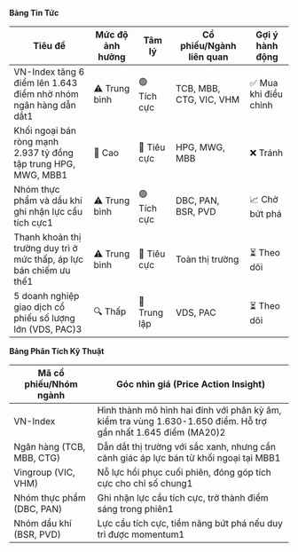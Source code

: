 **Bảng Tin Tức**

| Tiêu đề | Mức độ ảnh hưởng | Tâm lý | Cổ phiếu/Ngành liên quan | Gợi ý hành động |
|---------|------------------|--------|--------------------------|-----------------|
| VN-Index tăng 6 điểm lên 1.643 điểm nhờ nhóm ngân hàng dẫn dắt1 | ⚠️ Trung bình | 🟢 Tích cực | TCB, MBB, CTG, VIC, VHM | ✅ Mua khi điều chỉnh |
| Khối ngoại bán ròng mạnh 2.937 tỷ đồng tập trung HPG, MWG, MBB1 | 🚨 Cao | 🔴 Tiêu cực | HPG, MWG, MBB | ❌ Tránh |
| Nhóm thực phẩm và dầu khí ghi nhận lực cầu tích cực1 | ⚠️ Trung bình | 🟢 Tích cực | DBC, PAN, BSR, PVD | 📈 Chờ bứt phá |
| Thanh khoản thị trường duy trì ở mức thấp, áp lực bán chiếm ưu thế1 | ⚠️ Trung bình | 🔴 Tiêu cực | Toàn thị trường | ⏳ Theo dõi |
| 5 doanh nghiệp giao dịch cổ phiếu số lượng lớn (VDS, PAC)3 | 🔍 Thấp | 🔵 Trung lập | VDS, PAC | ⏳ Theo dõi |

**Bảng Phân Tích Kỹ Thuật**

| Mã cổ phiếu/Nhóm ngành | Góc nhìn giá (Price Action Insight) |
|------------------------|--------------------------------------|
| VN-Index | Hình thành mô hình hai đỉnh với phân kỳ âm, kiểm tra vùng 1.630-1.650 điểm. Hỗ trợ gần nhất 1.645 điểm (MA20)2 |
| Ngân hàng (TCB, MBB, CTG) | Dẫn dắt thị trường với sắc xanh, nhưng cần cảnh giác áp lực bán từ khối ngoại tại MBB1 |
| Vingroup (VIC, VHM) | Nỗ lực hồi phục cuối phiên, đóng góp tích cực cho chỉ số chung1 |
| Nhóm thực phẩm (DBC, PAN) | Ghi nhận lực cầu tích cực, trở thành điểm sáng trong phiên1 |
| Nhóm dầu khí (BSR, PVD) | Lực cầu tích cực, tiềm năng bứt phá nếu duy trì được momentum1 |